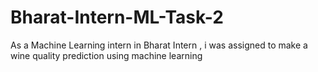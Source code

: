 # Bharat-Intern-ML-Task-2

As a Machine Learning intern in Bharat Intern , i was assigned to make a wine quality prediction using machine learning
